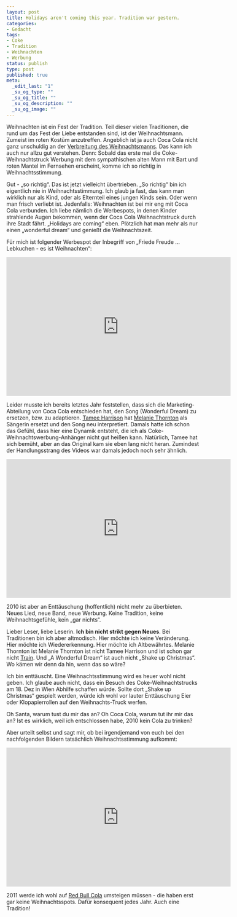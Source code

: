 ```yaml
--- 
layout: post
title: Holidays aren't coming this year. Tradition war gestern.
categories: 
- Gedacht
tags: 
- Coke
- Tradition
- Weihnachten
- Werbung
status: publish
type: post
published: true
meta: 
  _edit_last: "1"
  _su_og_type: ""
  _su_og_title: ""
  _su_og_description: ""
  _su_og_image: ""
---
```

Weihnachten ist ein Fest der Tradition. Teil dieser vielen Traditionen, die rund um das Fest der Liebe entstanden sind, ist der Weihnachtsmann. Zumeist im roten Kostüm anzutreffen. Angeblich ist ja auch Coca Cola nicht ganz unschuldig an der <a href="http://de.wikipedia.org/wiki/Weihnachtsmann">Verbreitung des Weihnachtsmanns</a>. Das kann ich auch nur allzu gut verstehen. Denn: Sobald das erste mal die Coke-Weihnachtstruck Werbung mit dem sympathischen alten Mann mit Bart und roten Mantel im Fernsehen erscheint, komme ich so richtig in Weihnachtsstimmung.<!--more-->

Gut - „so richtig“. Das ist jetzt vielleicht übertrieben. „So richtig“ bin ich eigentlich nie in Weihnachtsstimmung. Ich glaub ja fast, das kann man wirklich nur als Kind, oder als Elternteil eines jungen Kinds sein. Oder wenn man frisch verliebt ist. Jedenfalls: Weihnachten ist bei mir eng mit Coca Cola verbunden. Ich liebe nämlich die Werbespots, in denen Kinder strahlende Augen bekommen, wenn der Coca Cola Weihnachtstruck durch ihre Stadt fährt. „Holidays are coming“ eben. Plötzlich hat man mehr als nur einen „wonderful dream“ und genießt die Weihnachtszeit. 

Für mich ist folgender Werbespot der Inbegriff von „Friede Freude ... Lebkuchen - es ist Weihnachten“:

<iframe title="YouTube video player" class="youtube-player" type="text/html"  width="584" height="362" src="http://www.youtube.com/embed/ogetBqMgau0?rel=0" frameborder="0"></iframe>

Leider musste ich bereits letztes Jahr feststellen, dass sich die Marketing-Abteilung von Coca Cola entschieden hat, den Song (Wonderful Dream) zu ersetzen, bzw. zu adaptieren. <a href="http://www.tamee.com/">Tamee Harrison</a> hat <a href="http://en.wikipedia.org/wiki/Melanie_Thornton">Melanie Thornton</a> als Sängerin ersetzt und den Song neu interpretiert. Damals hatte ich schon das Gefühl, dass hier eine Dynamik entsteht, die ich als Coke-Weihnachtswerbung-Anhänger nicht gut heißen kann. Natürlich, Tamee hat sich bemüht, aber an das Original kam sie eben lang nicht heran. Zumindest der Handlungsstrang des Videos war damals jedoch noch sehr ähnlich.

<iframe title="YouTube video player" class="youtube-player" type="text/html" width="584" height="362" src="http://www.youtube.com/embed/Qph1zSmatP4?rel=0" frameborder="0"></iframe>

2010 ist aber an Enttäuschung (hoffentlich) nicht mehr zu überbieten. Neues Lied, neue Band, neue Werbung. Keine Tradition, keine Weihnachtsgefühle, kein „gar nichts“. 

Lieber Leser, liebe Leserin. <strong>Ich bin nicht strikt gegen Neues</strong>. Bei Traditionen bin ich aber altmodisch. Hier möchte ich keine Veränderung. Hier möchte ich Wiedererkennung. Hier möchte ich Altbewährtes. Melanie Thornton ist Melanie Thornton ist nicht Tamee Harrison und ist schon gar nicht <a href="http://www.trainline.com/us/home">Train</a>. Und „A Wonderful Dream“ ist auch nicht „Shake up Christmas“. Wo kämen wir denn da hin, wenn das so wäre?

Ich bin enttäuscht. Eine Weihnachtsstimmung wird es heuer wohl nicht geben. Ich glaube auch nicht, dass ein Besuch des Coke-Weihnachtstrucks am 18. Dez in Wien Abhilfe schaffen würde. Sollte dort „Shake up Christmas“ gespielt werden, würde ich wohl vor lauter Enttäuschung Eier oder Klopapierrollen auf den Weihnachts-Truck werfen. 

Oh Santa, warum tust du mir das an? Oh Coca Cola, warum tut ihr mir das an? Ist es wirklich, weil ich entschlossen habe, 2010 kein Cola zu trinken? 

Aber urteilt selbst und sagt mir, ob bei irgendjemand von euch bei den nachfolgenden Bildern tatsächlich Weihnachtsstimmung aufkommt:

<iframe title="YouTube video player" class="youtube-player" type="text/html" width="584" height="362" src="http://www.youtube.com/embed/B65iJl9F4vY?rel=0" frameborder="0"></iframe>

2011 werde ich wohl auf <a href="http://www.redbullcola.com/">Red Bull Cola</a> umsteigen müssen - die haben erst gar keine Weihnachtsspots. Dafür konsequent jedes Jahr. Auch eine Tradition!
